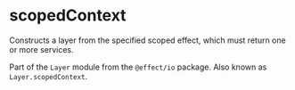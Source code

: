 # scopedContext

Constructs a layer from the specified scoped effect, which must return one
or more services.

Part of the `Layer` module from the `@effect/io` package. Also known as `Layer.scopedContext`.
